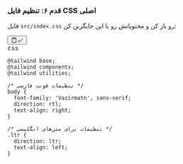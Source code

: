 ### قدم ۶: تنظیم فایل CSS اصلی

فایل `src/index.css` رو باز کن و محتویاتش رو با این جایگزین کن:

<pre><div class="relative group/copy rounded-lg"><div class="sticky opacity-0 group-hover/copy:opacity-100 top-2 py-2 h-12 w-0 float-right"><div class="absolute right-0 h-8 px-2 items-center inline-flex"><button class="inline-flex
  items-center
  justify-center
  relative
  shrink-0
  can-focus
  select-none
  disabled:pointer-events-none
  disabled:opacity-50
  disabled:shadow-none
  disabled:drop-shadow-none text-text-300
          border-transparent
          transition
          font-styrene
          duration-300
          ease-[cubic-bezier(0.165,0.85,0.45,1)]
          hover:bg-bg-400
          aria-pressed:bg-bg-400
          aria-checked:bg-bg-400
          aria-expanded:bg-bg-300
          hover:text-text-100
          aria-pressed:text-text-100
          aria-checked:text-text-100
          aria-expanded:text-text-100 h-8 w-8 rounded-md active:scale-95 backdrop-blur-md" type="button" aria-label="Copy to clipboard" data-state="closed"><div class="relative"><svg xmlns="http://www.w3.org/2000/svg" width="14" height="14" fill="currentColor" viewBox="0 0 256 256" class="transition-all opacity-100 scale-100"><path d="M200,32H163.74a47.92,47.92,0,0,0-71.48,0H56A16,16,0,0,0,40,48V216a16,16,0,0,0,16,16H200a16,16,0,0,0,16-16V48A16,16,0,0,0,200,32Zm-72,0a32,32,0,0,1,32,32H96A32,32,0,0,1,128,32Zm72,184H56V48H82.75A47.93,47.93,0,0,0,80,64v8a8,8,0,0,0,8,8h80a8,8,0,0,0,8-8V64a47.93,47.93,0,0,0-2.75-16H200Z"></path></svg><svg xmlns="http://www.w3.org/2000/svg" width="14" height="14" fill="currentColor" viewBox="0 0 256 256" class="absolute top-0 left-0 transition-all opacity-0 scale-50"><path d="M229.66,77.66l-128,128a8,8,0,0,1-11.32,0l-56-56a8,8,0,0,1,11.32-11.32L96,188.69,218.34,66.34a8,8,0,0,1,11.32,11.32Z"></path></svg></div></button></div></div><div class="text-text-500 text-xs p-3.5 pb-0">css</div><div class=""><pre class="code-block__code !my-0 !rounded-lg !text-sm !leading-relaxed"><code class="language-css"><span><span class="token">@tailwind</span><span class="token"> base</span><span class="token">;</span><span>
</span></span><span><span></span><span class="token">@tailwind</span><span class="token"> components</span><span class="token">;</span><span>
</span></span><span><span></span><span class="token">@tailwind</span><span class="token"> utilities</span><span class="token">;</span><span>
</span></span><span>
</span><span><span></span><span class="token">/* تنظیمات فونت فارسی */</span><span>
</span></span><span><span></span><span class="token">body</span><span> </span><span class="token">{</span><span>
</span></span><span><span>  </span><span class="token">font-family</span><span class="token">:</span><span> </span><span class="token">'Vazirmatn'</span><span class="token">,</span><span> sans-serif</span><span class="token">;</span><span>
</span></span><span><span>  </span><span class="token">direction</span><span class="token">:</span><span> rtl</span><span class="token">;</span><span>
</span></span><span><span>  </span><span class="token">text-align</span><span class="token">:</span><span> right</span><span class="token">;</span><span>
</span></span><span><span></span><span class="token">}</span><span>
</span></span><span>
</span><span><span></span><span class="token">/* تنظیمات برای متن‌های انگلیسی */</span><span>
</span></span><span><span></span><span class="token class">.ltr</span><span> </span><span class="token">{</span><span>
</span></span><span><span>  </span><span class="token">direction</span><span class="token">:</span><span> ltr</span><span class="token">;</span><span>
</span></span><span><span>  </span><span class="token">text-align</span><span class="token">:</span><span> left</span><span class="token">;</span><span>
</span></span><span><span></span><span class="token">}</span></span></code></pre></div></div></pre>
